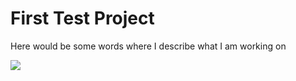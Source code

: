 # First Test Project

Here would be some words where I describe what I am working on

![](https://static.inspiremore.com/wp-content/uploads/2022/03/16092330/Disapproving-corgis-1.jpg)
